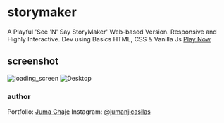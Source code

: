 # storymaker
A Playful 'See 'N' Say StoryMaker' Web-based Version. Responsive and Highly Interactive. Dev using Basics HTML, CSS &amp; Vanilla Js
[Play Now](https://jumanjigobez.github.io/storymaker)

## screenshot
![loading_screen](https://github.com/Jumanjigobez/storymaker/assets/73429193/8221b6de-38ad-4e37-889e-817ac097da79)
![Desktop](https://github.com/Jumanjigobez/storymaker/assets/73429193/eb469e1a-3ea8-4120-99d8-697b2fdb5111)

### author
Portfolio: [Juma Chaje](https://jumanjigobez.github.io/personal_portfolio)
Instagram: [@jumanjicasilas](https://instagram.com/jumanjicasilas)
